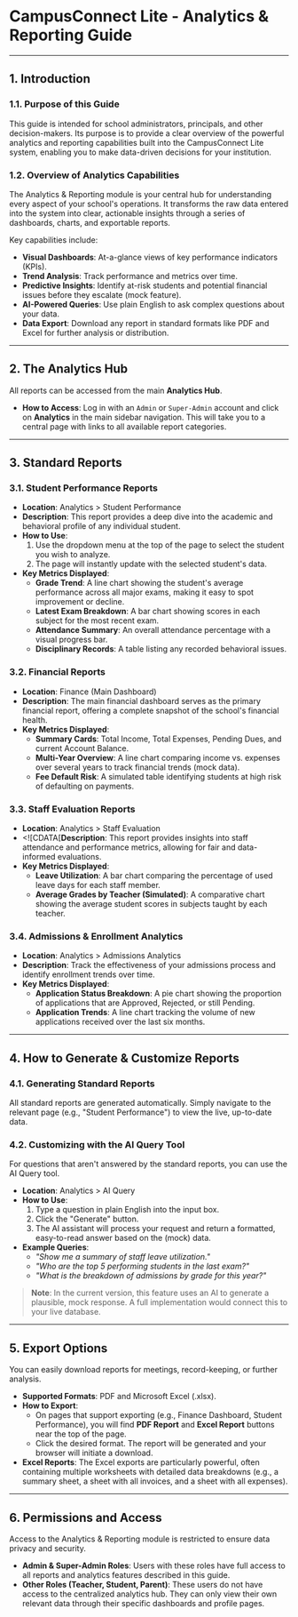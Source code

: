 
# CampusConnect Lite - Analytics & Reporting Guide

---

## 1. Introduction

### 1.1. Purpose of this Guide
This guide is intended for school administrators, principals, and other decision-makers. Its purpose is to provide a clear overview of the powerful analytics and reporting capabilities built into the CampusConnect Lite system, enabling you to make data-driven decisions for your institution.

### 1.2. Overview of Analytics Capabilities
The Analytics & Reporting module is your central hub for understanding every aspect of your school's operations. It transforms the raw data entered into the system into clear, actionable insights through a series of dashboards, charts, and exportable reports.

Key capabilities include:
-   **Visual Dashboards**: At-a-glance views of key performance indicators (KPIs).
-   **Trend Analysis**: Track performance and metrics over time.
-   **Predictive Insights**: Identify at-risk students and potential financial issues before they escalate (mock feature).
-   **AI-Powered Queries**: Use plain English to ask complex questions about your data.
-   **Data Export**: Download any report in standard formats like PDF and Excel for further analysis or distribution.

---

## 2. The Analytics Hub

All reports can be accessed from the main **Analytics Hub**.

-   **How to Access**: Log in with an `Admin` or `Super-Admin` account and click on **Analytics** in the main sidebar navigation. This will take you to a central page with links to all available report categories.

---

## 3. Standard Reports

### 3.1. Student Performance Reports
-   **Location**: Analytics > Student Performance
-   **Description**: This report provides a deep dive into the academic and behavioral profile of any individual student.
-   **How to Use**:
    1.  Use the dropdown menu at the top of the page to select the student you wish to analyze.
    2.  The page will instantly update with the selected student's data.
-   **Key Metrics Displayed**:
    -   **Grade Trend**: A line chart showing the student's average performance across all major exams, making it easy to spot improvement or decline.
    -   **Latest Exam Breakdown**: A bar chart showing scores in each subject for the most recent exam.
    -   **Attendance Summary**: An overall attendance percentage with a visual progress bar.
    -   **Disciplinary Records**: A table listing any recorded behavioral issues.

### 3.2. Financial Reports
-   **Location**: Finance (Main Dashboard)
-   **Description**: The main financial dashboard serves as the primary financial report, offering a complete snapshot of the school's financial health.
-   **Key Metrics Displayed**:
    -   **Summary Cards**: Total Income, Total Expenses, Pending Dues, and current Account Balance.
    -   **Multi-Year Overview**: A line chart comparing income vs. expenses over several years to track financial trends (mock data).
    -   **Fee Default Risk**: A simulated table identifying students at high risk of defaulting on payments.

### 3.3. Staff Evaluation Reports
-   **Location**: Analytics > Staff Evaluation
-   <content><![CDATA[**Description**: This report provides insights into staff attendance and performance metrics, allowing for fair and data-informed evaluations.
-   **Key Metrics Displayed**:
    -   **Leave Utilization**: A bar chart comparing the percentage of used leave days for each staff member.
    -   **Average Grades by Teacher (Simulated)**: A comparative chart showing the average student scores in subjects taught by each teacher.

### 3.4. Admissions & Enrollment Analytics
-   **Location**: Analytics > Admissions Analytics
-   **Description**: Track the effectiveness of your admissions process and identify enrollment trends over time.
-   **Key Metrics Displayed**:
    -   **Application Status Breakdown**: A pie chart showing the proportion of applications that are Approved, Rejected, or still Pending.
    -   **Application Trends**: A line chart tracking the volume of new applications received over the last six months.

---

## 4. How to Generate & Customize Reports

### 4.1. Generating Standard Reports
All standard reports are generated automatically. Simply navigate to the relevant page (e.g., "Student Performance") to view the live, up-to-date data.

### 4.2. Customizing with the AI Query Tool
For questions that aren't answered by the standard reports, you can use the AI Query tool.

-   **Location**: Analytics > AI Query
-   **How to Use**:
    1.  Type a question in plain English into the input box.
    2.  Click the "Generate" button.
    3.  The AI assistant will process your request and return a formatted, easy-to-read answer based on the (mock) data.
-   **Example Queries**:
    -   *"Show me a summary of staff leave utilization."*
    -   *"Who are the top 5 performing students in the last exam?"*
    -   *"What is the breakdown of admissions by grade for this year?"*

> **Note**: In the current version, this feature uses an AI to generate a plausible, mock response. A full implementation would connect this to your live database.

---

## 5. Export Options

You can easily download reports for meetings, record-keeping, or further analysis.

-   **Supported Formats**: PDF and Microsoft Excel (.xlsx).
-   **How to Export**:
    -   On pages that support exporting (e.g., Finance Dashboard, Student Performance), you will find **PDF Report** and **Excel Report** buttons near the top of the page.
    -   Click the desired format. The report will be generated and your browser will initiate a download.
-   **Excel Reports**: The Excel exports are particularly powerful, often containing multiple worksheets with detailed data breakdowns (e.g., a summary sheet, a sheet with all invoices, and a sheet with all expenses).

---

## 6. Permissions and Access
Access to the Analytics & Reporting module is restricted to ensure data privacy and security.

-   **Admin & Super-Admin Roles**: Users with these roles have full access to all reports and analytics features described in this guide.
-   **Other Roles (Teacher, Student, Parent)**: These users do not have access to the centralized analytics hub. They can only view their own relevant data through their specific dashboards and profile pages.
